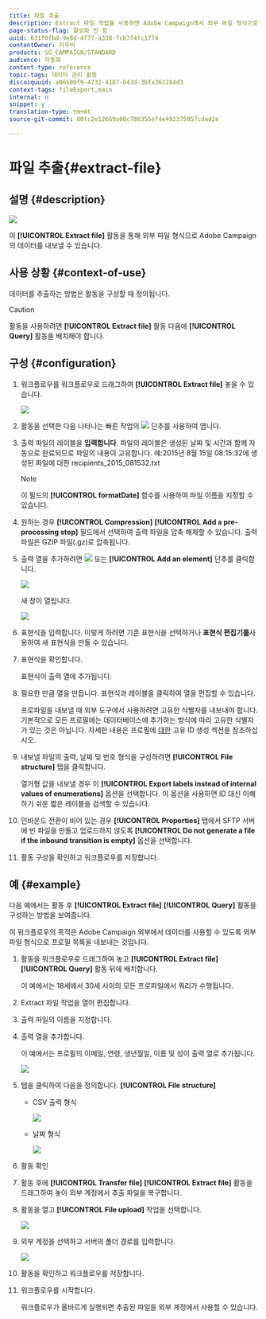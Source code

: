```yaml
---
title: 파일 추출
description: Extract 파일 작업을 사용하면 Adobe Campaign에서 외부 파일 형식으로 데이터를 내보낼 수 있습니다.
page-status-flag: 활성화 안 함
uuid: 631f0fbd-9e8d-4f77-a338-fcb7f4fc1774
contentOwner: 자우비
products: SG_CAMPAIGN/STANDARD
audience: 자동화
content-type: reference
topic-tags: 데이터 관리 활동
discoiquuid: a06509f9-4731-4187-b43d-3bfa361284d3
context-tags: fileExport,main
internal: n
snippet: y
translation-type: tm+mt
source-git-commit: 00fc2e12669a00c788355ef4e492375957cdad2e

---
```



# 파일 추출{#extract-file}

## 설명 {#description}

![](assets/export.png)

이 **[!UICONTROL Extract file]** 활동을 통해 외부 파일 형식으로 Adobe Campaign의 데이터를 내보낼 수 있습니다.

## 사용 상황 {#context-of-use}

데이터를 추출하는 방법은 활동을 구성할 때 정의됩니다.

>[!CAUTION]
>
>활동을 사용하려면 **[!UICONTROL Extract file]** 활동 다음에 **[!UICONTROL Query]** 활동을 배치해야 합니다.

## 구성 {#configuration}

1. 워크플로우를 워크플로우로 드래그하여 **[!UICONTROL Extract file]** 놓을 수 있습니다.

   ![](assets/wkf_data_export1.png)

1. 활동을 선택한 다음 나타나는 빠른 작업의 ![](assets/edit_darkgrey-24px.png) 단추를 사용하여 엽니다.
1. 출력 파일의 레이블을 **입력합니다**. 파일의 레이블은 생성된 날짜 및 시간과 함께 자동으로 완료되므로 파일의 내용이 고유합니다. 예:2015년 8월 15일 08:15:32에 생성된 파일에 대한 recipients_2015_081532.txt

   >[!NOTE]
   >
   >이 필드의 **[!UICONTROL formatDate]** 함수를 사용하여 파일 이름을 지정할 수 있습니다.

1. 원하는 경우 **[!UICONTROL Compression]** **[!UICONTROL Add a pre-processing step]** 필드에서 선택하여 출력 파일을 압축 해제할 수 있습니다. 출력 파일은 GZIP 파일(.gz)로 압축됩니다.
1. 출력 열을 추가하려면 ![](assets/add_darkgrey-24px.png) 또는 **[!UICONTROL Add an element]** 단추를 클릭합니다.

   ![](assets/wkf_data_export2.png)

   새 창이 열립니다.

   ![](assets/wkf_data_export3.png)

1. 표현식을 입력합니다. 이렇게 하려면 기존 표현식을 선택하거나 **표현식 편집기를**&#x200B;사용하여 새 표현식을 만들 수 있습니다.
1. 표현식을 확인합니다.

   표현식이 출력 열에 추가됩니다.

1. 필요한 만큼 열을 만듭니다. 표현식과 레이블을 클릭하여 열을 편집할 수 있습니다.

   프로파일을 내보낼 때 외부 도구에서 사용하려면 고유한 식별자를 내보내야 합니다. 기본적으로 모든 프로필에는 데이터베이스에 추가하는 방식에 따라 고유한 식별자가 있는 것은 아닙니다. 자세한 내용은 프로필에 [대한](../../developing/using/configuring-the-resource-s-data-structure.md#generating-a-unique-id-for-profiles-and-custom-resources) 고유 ID 생성 섹션을 참조하십시오.

1. 내보낼 파일의 출력, 날짜 및 번호 형식을 구성하려면 **[!UICONTROL File structure]** 탭을 클릭합니다.

   열거형 값을 내보낼 경우 이 **[!UICONTROL Export labels instead of internal values of enumerations]** 옵션을 선택합니다. 이 옵션을 사용하면 ID 대신 이해하기 쉬운 짧은 레이블을 검색할 수 있습니다.

1. 인바운드 전환이 비어 있는 경우 **[!UICONTROL Properties]** 탭에서 SFTP 서버에 빈 파일을 만들고 업로드하지 않도록 **[!UICONTROL Do not generate a file if the inbound transition is empty]** 옵션을 선택합니다.
1. 활동 구성을 확인하고 워크플로우를 저장합니다.

## 예 {#example}

다음 예에서는 활동 후 **[!UICONTROL Extract file]** **[!UICONTROL Query]** 활동을 구성하는 방법을 보여줍니다.

이 워크플로우의 목적은 Adobe Campaign 외부에서 데이터를 사용할 수 있도록 외부 파일 형식으로 프로필 목록을 내보내는 것입니다.

1. 활동을 워크플로우로 드래그하여 놓고 **[!UICONTROL Extract file]** **[!UICONTROL Query]** 활동 뒤에 배치합니다.

   이 예에서는 18세에서 30세 사이의 모든 프로파일에서 쿼리가 수행됩니다.

1. Extract 파일 작업을 열어 편집합니다.
1. 출력 파일의 이름을 지정합니다.
1. 출력 열을 추가합니다.

   이 예에서는 프로필의 이메일, 연령, 생년월일, 이름 및 성이 출력 열로 추가됩니다.

   ![](assets/wkf_data_export6.png)

1. 탭을 클릭하여 다음을 정의합니다. **[!UICONTROL File structure]**

   * CSV 출력 형식

      ![](assets/wkf_data_export7.png)

   * 날짜 형식

      ![](assets/wkf_data_export9.png)

1. 활동 확인
1. 활동 후에 **[!UICONTROL Transfer file]** **[!UICONTROL Extract file]** 활동을 드래그하여 놓아 외부 계정에서 추출 파일을 복구합니다.
1. 활동을 열고 **[!UICONTROL File upload]** 작업을 선택합니다.

   ![](assets/wkf_data_export11.png)

1. 외부 계정을 선택하고 서버의 폴더 경로를 입력합니다.

   ![](assets/wkf_data_export12.png)

1. 활동을 확인하고 워크플로우를 저장합니다.
1. 워크플로우를 시작합니다.

   워크플로우가 올바르게 실행되면 추출된 파일을 외부 계정에서 사용할 수 있습니다.

